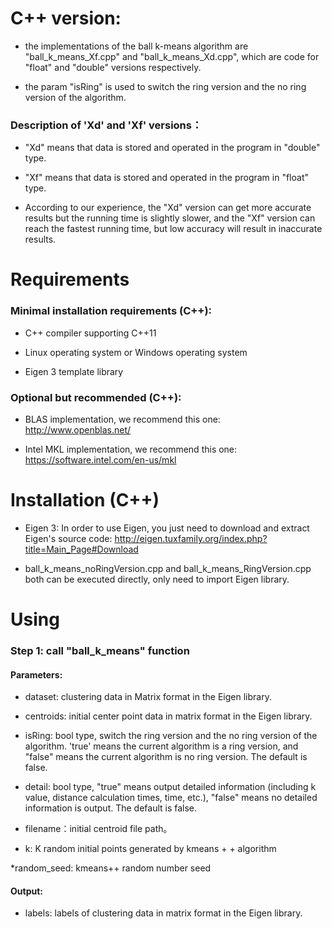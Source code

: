 # C++ version:

* the implementations of the ball k-means algorithm are "ball_k_means_Xf.cpp" and "ball_k_means_Xd.cpp", which are code for "float" and "double" versions respectively.

* the param "isRing" is used to switch the ring version and the no ring version of the algorithm.

### Description of 'Xd' and 'Xf' versions：

* "Xd" means that data is stored and operated in the program in "double" type.

* "Xf" means that data is stored and operated in the program in "float" type.

* According to our experience, the "Xd" version can get more accurate results but the running time is slightly slower, and the "Xf" version can reach the fastest running time, but low accuracy will result in inaccurate results.

# Requirements

### Minimal installation requirements (C++):

* C++ compiler supporting C++11
  
* Linux operating system or Windows operating system

* Eigen 3 template library

### Optional but recommended (C++):

* BLAS implementation, we recommend this one: http://www.openblas.net/
  
* Intel MKL implementation, we recommend this one: https://software.intel.com/en-us/mkl

# Installation (C++)

* Eigen 3: In order to use Eigen, you just need to download and extract Eigen's source code: http://eigen.tuxfamily.org/index.php?title=Main_Page#Download

* ball_k_means_noRingVersion.cpp and ball_k_means_RingVersion.cpp both can be executed directly, only need to import Eigen library.

# Using

### Step 1: call "ball_k_means" function

#### Parameters: 

* dataset: clustering data in Matrix format in the Eigen library.

* centroids: initial center point data in matrix format in the Eigen library.

* isRing: bool type, switch the ring version and the no ring version of the algorithm. 'true' means the current algorithm is a ring version, and "false" means the current algorithm is no ring version. The default is false.

* detail: bool type, "true" means output detailed information (including k value, distance calculation times, time, etc.), "false" means no detailed information is output. The default is false.

* filename：initial centroid file path。

* k: K random initial points generated by kmeans + + algorithm

*random_seed: kmeans++ random number seed

#### Output: 

* labels: labels of clustering data in matrix format in the Eigen library.
